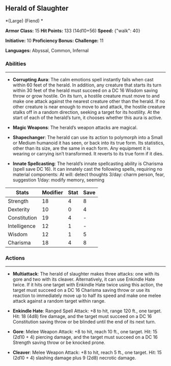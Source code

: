 ## Herald of Slaughter
*(Large) (Fiend) *

**Armor Class:** 15
**Hit Points:** 133 (14d10+56)
**Speed:** {"walk": 40}

**Initiative:** 10
**Proficiency Bonus:**
**Challenge:** 11

**Languages:** Abyssal, Common, Infernal

### Abilities
 --- 
- **Corrupting Aura**: The calm emotions spell instantly fails when cast within 60 feet of the herald. In addition, any creature that starts its turn within 30 feet of the herald must succeed on a DC 16 Wisdom saving throw or grow hostile. On its turn, a hostile creature must move to and make one attack against the nearest creature other than the herald. If no other creature is near enough to move to and attack, the hostile creature stalks off in a random direction, seeking a target for its hostility. At the start of each of the herald’s turn, it chooses whether this aura is active.

- **Magic Weapons**: The herald’s weapon attacks are magical.

- **Shapechanger**: The herald can use its action to polymorph into a Small or Medium humanoid it has seen, or back into its true form. Its statistics, other than its size, are the same in each form. Any equipment it is wearing or carrying isn’t transformed. It reverts to its true form if it dies.

- **Innate Spellcasting**: The herald’s innate spellcasting ability is Charisma (spell save DC 16). It can innately cast the following spells, requiring no material components:
At will: detect thoughts
3/day: charm person, fear, suggestion
1/day: modify memory, seeming



| Stats | Modifier | Stat | Save
| ---- | ---- | ---- | ---- |
| Strength | 18 | 4 | 8 |
| Dexterity | 10 | 0 | 4 |
| Constitution | 19 | 4 | - |
| Intelligence | 12 | 1 | - |
| Wisdom | 12 | 1 | 5 |
| Charisma | 18 | 4 | 8 |

### Actions
 --- 
- **Multiattack**: The herald of slaughter makes three attacks: one with its gore and two with its cleaver. Alternatively, it can use Enkindle Hate twice. If it hits one target with Enkindle Hate twice using this action, the target must succeed on a DC 16 Charisma saving throw or use its reaction to immediately move up to half its speed and make one melee attack against a random target within range.

- **Enkindle Hate**: Ranged Spell Attack: +8 to hit, range 120 ft., one target. Hit: 18 (4d8) fire damage, and the target must succeed on a DC 16 Constitution saving throw or be blinded until the end of its next turn.

- **Gore**: Melee Weapon Attack: +8 to hit, reach 10 ft., one target. Hit: 15 (2d10 + 4) piercing damage, and the target must succeed on a DC 16 Strength saving throw or be knocked prone.

- **Cleaver**: Melee Weapon Attack: +8 to hit, reach 5 ft., one target. Hit: 15 (2d10 + 4) slashing damage plus 9 (2d8) necrotic damage.

